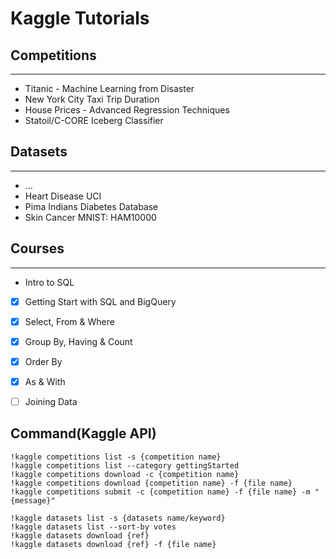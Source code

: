 # Kaggle Tutorials

## Competitions
-----
* Titanic - Machine Learning from Disaster
* New York City Taxi Trip Duration
* House Prices - Advanced Regression Techniques
* Statoil/C-CORE Iceberg Classifier


## Datasets
-----
* ...
* Heart Disease UCI
* Pima Indians Diabetes Database
* Skin Cancer MNIST: HAM10000

## Courses
-----
* Intro to SQL

- [x] Getting Start with SQL and BigQuery
- [x] Select, From & Where
- [x] Group By, Having & Count
- [x] Order By
- [x] As & With
- [ ] Joining Data




## Command(Kaggle API)
```
!kaggle competitions list -s {competition name}
!kaggle competitions list --category gettingStarted
!kaggle competitions download -c {competition name}
!kaggle competitions download {competition name} -f {file name}
!kaggle competitions submit -c {competition name} -f {file name} -m "{message}"

!kaggle datasets list -s {datasets name/keyword}
!kaggle datasets list --sort-by votes
!kaggle datasets download {ref}
!kaggle datasets download {ref} -f {file name}
```
